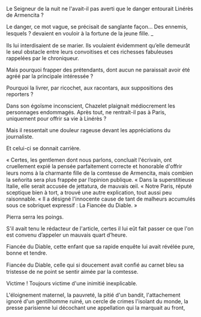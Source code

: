 Le Seigneur de la nuit ne l'avait-il pas averti que le danger entourait
Linérès de Armencita ?

Le danger, ce mot vague, se précisait de sanglante façon... Des ennemis,
lesquels ? devaient en vouloir à la fortune de la jeune ﬁlle. _

Ils lui interdisaient de se marier. Ils voulaient évidemment qu’elle
demeurât le seul obstacle entre leurs convoitises et ces richesses
fabuleuses rappelées par le chroniqueur.

Mais pourquoi frapper des prétendants, dont aucun ne paraissait avoir été
agréé par la principale intéressée ?

Pourquoi la livrer, par ricochet, aux racontars, aux suppositions des
reporters ?

Dans son égoïsme inconscient, Chazelet plaignait médiocrement les 
personnages endommagés. Après tout, ne rentrait-il pas à Paris, uniquement
pour offrir sa vie à Linérès ?

Mais il ressentait une douleur rageuse devant les appréciations du journaliste.

Et celui-ci se donnait carrière.

« Certes, les gentlemen dont nous parlons, concluait l'écrivain, ont
cruellement expié la pensée parfaitement correcte et honorable d'offrir
leurs noms à la charmante ﬁlle de la comtesse de Armencita, mais combien
la señorita sera plus frappée par l’opinion publique.
« Dans la superstitieuse Italie, elle serait accusée de jettatura, de mauvais
œil.
« Notre Paris, réputé sceptique bien à tort, a trouvé une autre explication,
tout aussi peu raisonnable.
« Il a désigné l'innocente cause de tant de malheurs accumulés sous ce
sobriquet expressif : La Fiancée du Diable. »

Pierra serra les poings.

S'il avait tenu le rédacteur de l'article, certes il lui eût fait passer ce que
l'on est convenu d’appeler un mauvais quart d’heure.

Fiancée du Diable, cette enfant que sa rapide enquête lui avait révélée pure, bonne et tendre.

Fiancée du Diable, celle qui si doucement avait conﬁé au carnet bleu sa
tristesse de ne point se sentir aimée par la comtesse.

Victime ! Toujours victime d'une inimitié inexplicable.

L'éloignement maternel, la pauvreté, la pitié d'un bandit, l'attachement
ignoré d'un gentilhomme ruiné, un cercle de crimes l'isolant du monde, la
presse parisienne lui décochant une appellation qui la marquait au front,

